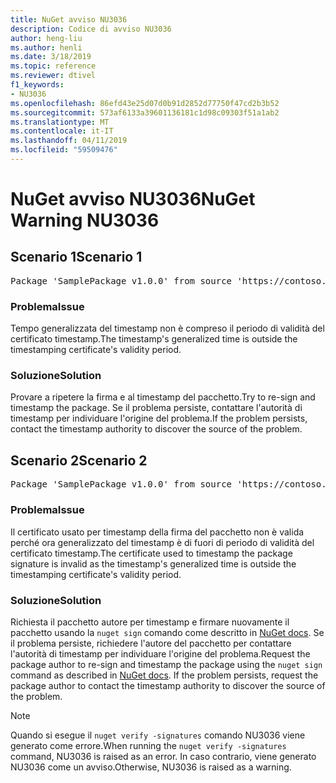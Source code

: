 ```yaml
---
title: NuGet avviso NU3036
description: Codice di avviso NU3036
author: heng-liu
ms.author: henli
ms.date: 3/18/2019
ms.topic: reference
ms.reviewer: dtivel
f1_keywords:
- NU3036
ms.openlocfilehash: 86efd43e25d07d0b91d2852d77750f47cd2b3b52
ms.sourcegitcommit: 573af6133a39601136181c1d98c09303f51a1ab2
ms.translationtype: MT
ms.contentlocale: it-IT
ms.lasthandoff: 04/11/2019
ms.locfileid: "59509476"
---
```

# <a name="nuget-warning-nu3036"></a><span data-ttu-id="47c7b-103">NuGet avviso NU3036</span><span class="sxs-lookup"><span data-stu-id="47c7b-103">NuGet Warning NU3036</span></span>

## <a name="scenario-1"></a><span data-ttu-id="47c7b-104">Scenario 1</span><span class="sxs-lookup"><span data-stu-id="47c7b-104">Scenario 1</span></span>

<pre>Package 'SamplePackage v1.0.0' from source 'https://contoso.com/index.json': The timestamp's generalized time is outside the timestamping certificate's validity period.</pre>

### <a name="issue"></a><span data-ttu-id="47c7b-105">Problema</span><span class="sxs-lookup"><span data-stu-id="47c7b-105">Issue</span></span>

<span data-ttu-id="47c7b-106">Tempo generalizzata del timestamp non è compreso il periodo di validità del certificato timestamp.</span><span class="sxs-lookup"><span data-stu-id="47c7b-106">The timestamp's generalized time is outside the timestamping certificate's validity period.</span></span>


### <a name="solution"></a><span data-ttu-id="47c7b-107">Soluzione</span><span class="sxs-lookup"><span data-stu-id="47c7b-107">Solution</span></span>

<span data-ttu-id="47c7b-108">Provare a ripetere la firma e al timestamp del pacchetto.</span><span class="sxs-lookup"><span data-stu-id="47c7b-108">Try to re-sign and timestamp the package.</span></span> <span data-ttu-id="47c7b-109">Se il problema persiste, contattare l'autorità di timestamp per individuare l'origine del problema.</span><span class="sxs-lookup"><span data-stu-id="47c7b-109">If the problem persists, contact the timestamp authority to discover the source of the problem.</span></span>



## <a name="scenario-2"></a><span data-ttu-id="47c7b-110">Scenario 2</span><span class="sxs-lookup"><span data-stu-id="47c7b-110">Scenario 2</span></span>

<pre>Package 'SamplePackage v1.0.0' from source 'https://contoso.com/index.json': The primary signature's timestamp's generalized time is outside the timestamping certificate's validity period.</pre>

### <a name="issue"></a><span data-ttu-id="47c7b-111">Problema</span><span class="sxs-lookup"><span data-stu-id="47c7b-111">Issue</span></span>

<span data-ttu-id="47c7b-112">Il certificato usato per timestamp della firma del pacchetto non è valida perché ora generalizzato del timestamp è di fuori di periodo di validità del certificato timestamp.</span><span class="sxs-lookup"><span data-stu-id="47c7b-112">The certificate used to timestamp the package signature is invalid as the timestamp's generalized time is outside the timestamping certificate's validity period.</span></span>


### <a name="solution"></a><span data-ttu-id="47c7b-113">Soluzione</span><span class="sxs-lookup"><span data-stu-id="47c7b-113">Solution</span></span>

<span data-ttu-id="47c7b-114">Richiesta il pacchetto autore per timestamp e firmare nuovamente il pacchetto usando la `nuget sign` comando come descritto in [NuGet docs](https://docs.microsoft.com/en-us/nuget/create-packages/sign-a-package). Se il problema persiste, richiedere l'autore del pacchetto per contattare l'autorità di timestamp per individuare l'origine del problema.</span><span class="sxs-lookup"><span data-stu-id="47c7b-114">Request the package author to re-sign and timestamp the package using the `nuget sign` command as described in [NuGet docs](https://docs.microsoft.com/en-us/nuget/create-packages/sign-a-package). If the problem persists, request the package author to contact the timestamp authority to discover the source of the problem.</span></span>


> [!Note]
> <span data-ttu-id="47c7b-115">Quando si esegue il `nuget verify -signatures` comando NU3036 viene generato come errore.</span><span class="sxs-lookup"><span data-stu-id="47c7b-115">When running the `nuget verify -signatures` command, NU3036 is raised as an error.</span></span> <span data-ttu-id="47c7b-116">In caso contrario, viene generato NU3036 come un avviso.</span><span class="sxs-lookup"><span data-stu-id="47c7b-116">Otherwise, NU3036 is raised as a warning.</span></span>